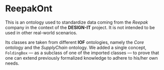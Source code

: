 # ReepakOnt

This is an ontology used to standardize data coming from the _Reepak_ company in the context of the **DESIGN-IT** project. It is not intended to be used in other real-world scenarios.

Its classes are taken from different **IOF** ontologies, namely the _Core_ ontology and the _SupplyChain_ ontology. We added a single concept, `FoldingBox` &mdash; as a subclass of one of the imported classes &mdash; to prove that one can extend previously formalized knowledge to adhere to his/her own needs.
